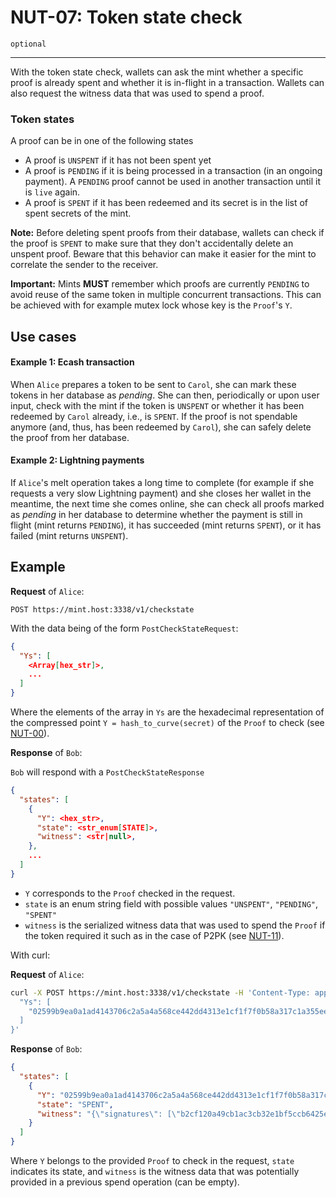 NUT-07: Token state check
==========================

`optional`

---

With the token state check, wallets can ask the mint whether a specific proof is already spent and whether it is in-flight in a transaction. Wallets can also request the witness data that was used to spend a proof.

### Token states 

A proof can be in one of the following states
- A proof is `UNSPENT` if it has not been spent yet
- A proof is `PENDING` if it is being processed in a transaction (in an ongoing payment). A `PENDING` proof cannot be used in another transaction until it is `live` again.
- A proof is `SPENT` if it has been redeemed and its secret is in the list of spent secrets of the mint.

**Note:** Before deleting spent proofs from their database, wallets can check if the proof is `SPENT` to make sure that they don't accidentally delete an unspent proof. Beware that this behavior can make it easier for the mint to correlate the sender to the receiver.

**Important:** Mints **MUST** remember which proofs are currently `PENDING` to avoid reuse of the same token in multiple concurrent transactions. This can be achieved with for example mutex lock whose key is the `Proof`'s `Y`.

## Use cases

#### Example 1: Ecash transaction 
When `Alice` prepares a token to be sent to `Carol`, she can mark these tokens in her database as *pending*. She can then, periodically or upon user input, check with the mint if the token is `UNSPENT` or whether it has been redeemed by `Carol` already, i.e., is `SPENT`. If the proof is not spendable anymore (and, thus, has been redeemed by `Carol`), she can safely delete the proof from her database.

#### Example 2: Lightning payments 
If `Alice`'s melt operation takes a long time to complete (for example if she requests a very slow Lightning payment) and she closes her wallet in the meantime, the next time she comes online, she can check all proofs marked as *pending* in her database to determine whether the payment is still in flight (mint returns `PENDING`), it has succeeded (mint returns `SPENT`), or it has failed (mint returns `UNSPENT`).

## Example

**Request** of `Alice`:

```http
POST https://mint.host:3338/v1/checkstate
```

With the data being of the form `PostCheckStateRequest`:

```json
{
  "Ys": [
    <Array[hex_str]>,
    ...
  ]
}
```

Where the elements of the array in `Ys` are the hexadecimal representation of the compressed point `Y = hash_to_curve(secret)` of the `Proof` to check (see [NUT-00][00]).

**Response** of `Bob`:

`Bob` will respond with a `PostCheckStateResponse` 

```json
{
  "states": [
    {
      "Y": <hex_str>,
      "state": <str_enum[STATE]>,
      "witness": <str|null>,
    },
    ...
  ]
}
```

- `Y` corresponds to the `Proof` checked in the request. 
- `state` is an enum string field with possible values `"UNSPENT"`, `"PENDING"`, `"SPENT"`
- `witness` is the serialized witness data that was used to spend the `Proof` if the token required it such as in the case of P2PK (see [NUT-11][11]).

With curl:

**Request** of `Alice`:

```bash
curl -X POST https://mint.host:3338/v1/checkstate -H 'Content-Type: application/json' -d '{
  "Ys": [
    "02599b9ea0a1ad4143706c2a5a4a568ce442dd4313e1cf1f7f0b58a317c1a355ee"
  ]
}'
```

**Response** of `Bob`:

```json
{
  "states": [
    {
      "Y": "02599b9ea0a1ad4143706c2a5a4a568ce442dd4313e1cf1f7f0b58a317c1a355ee",
      "state": "SPENT",
      "witness": "{\"signatures\": [\"b2cf120a49cb1ac3cb32e1bf5ccb6425e0a8372affdc1d41912ca35c13908062f269c0caa53607d4e1ac4c8563246c4c8a869e6ee124ea826fd4746f3515dc1e\"]}"
    }
  ]
}
```


Where `Y` belongs to the provided `Proof` to check in the request, `state` indicates its state, and `witness` is the witness data that was potentially provided in a previous spend operation (can be empty). 

[00]: 00.md
[01]: 01.md
[02]: 02.md
[03]: 03.md
[04]: 04.md
[05]: 05.md
[06]: 06.md
[07]: 07.md
[08]: 08.md
[09]: 09.md
[10]: 10.md
[11]: 11.md
[12]: 12.md

